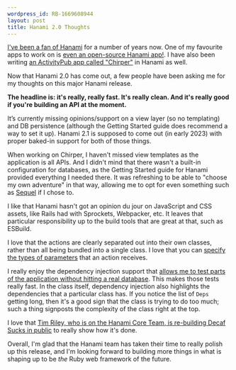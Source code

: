 ```yaml
---
wordpress_id: RB-1669608944
layout: post
title: Hanami 2.0 Thoughts
---
```


[I've been a fan of Hanami](https://ryanbigg.com/2018/03/my-thoughts-on-hanami) for a number of years now. One of my favourite apps to work on is [even an open-source Hanami app!](https://github.com/radar/twist-v2). I have also been writing [an ActivityPub app called "Chirper"](https://github.com/radar/chirper) in Hanami as well.

Now that Hanami 2.0 has come out, a few people have been asking me for my thoughts on this major Hanami release.

**The headline is: it's really, really fast. It's really clean. And it's really good if you're building an API at the moment.**

It’s currently missing opinions/support on a view layer (so no templating) and DB persistence (although the Getting Started guide does recommend a way to set it up). Hanami 2.1 is supposed to come out (in early 2023) with proper baked-in support for both of those things.

When working on Chirper, I haven't missed view templates as the application is all APIs. And I didn't mind that there wasn't a built-in configuration for databases, as the Getting Started guide for Hanami provided everything I needed there. It was refreshing to be able to "choose my own adventure" in that way, allowing me to opt for even something such as [Sequel](https://rubygems.org/gems/sequel) if I chose to.

I like that Hanami hasn't got an opinion du jour on JavaScript and CSS assets, like Rails had with Sprockets, Webpacker, etc. It leaves that particular responsibility up to the build tools that are great at that, such as ESBuild.

I love that the actions are clearly separated out into their own classes, rather than all being bundled into a single class. I love that you can [specify the types of parameters](https://github.com/radar/chirper/blob/40c4c532449deedbfaaac61dd2914fde7728cd97/app/actions/api/accounts/outbox.rb#L12-L17) that an action receives.

I really enjoy the dependency injection support that [allows me to test parts of the application without hitting a real database](https://github.com/radar/chirper/blob/81504258fbe74e3269c4f7ab013d6f0009b38cb6/spec/activity_pub/processors/create_spec.rb#L3-L7). This makes those tests really fast. In the class itself, dependency injection also highlights the dependencies that a particular class has. If you notice the list of `Deps` getting long, then it's a good sign that the class is trying to do too much; such a thing signposts the complexity of the class right at the top.

I love that [Tim Riley, who is on the Hanami Core Team, is re-building Decaf Sucks in public](https://github.com/decafsucks/decafsucks) to really show how it's done.

Overall, I'm glad that the Hanami team has taken their time to really polish up this release, and I'm looking forward to building more things in what is shaping up to be _the_ Ruby web framework of the future.
